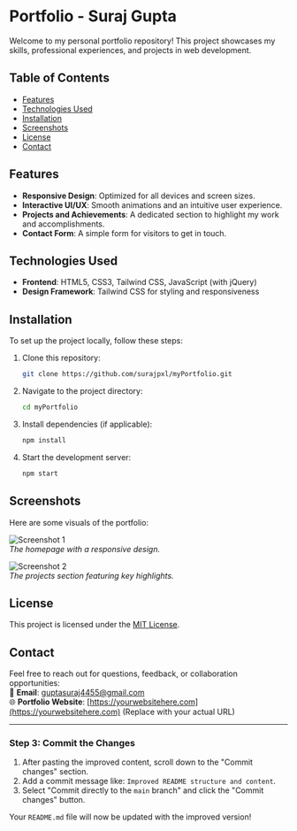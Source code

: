 # Portfolio - Suraj Gupta

Welcome to my personal portfolio repository! This project showcases my skills, professional experiences, and projects in web development.

## Table of Contents
- [Features](#features)
- [Technologies Used](#technologies-used)
- [Installation](#installation)
- [Screenshots](#screenshots)
- [License](#license)
- [Contact](#contact)

## Features
- **Responsive Design**: Optimized for all devices and screen sizes.
- **Interactive UI/UX**: Smooth animations and an intuitive user experience.
- **Projects and Achievements**: A dedicated section to highlight my work and accomplishments.
- **Contact Form**: A simple form for visitors to get in touch.

## Technologies Used
- **Frontend**: HTML5, CSS3, Tailwind CSS, JavaScript (with jQuery)
- **Design Framework**: Tailwind CSS for styling and responsiveness

## Installation
To set up the project locally, follow these steps:

1. Clone this repository:
    ```bash
    git clone https://github.com/surajpxl/myPortfolio.git
    ```
2. Navigate to the project directory:
    ```bash
    cd myPortfolio
    ```
3. Install dependencies (if applicable):
    ```bash
    npm install
    ```
4. Start the development server:
    ```bash
    npm start
    ```

## Screenshots
Here are some visuals of the portfolio:

![Screenshot 1](https://via.placeholder.com/800x400?text=Home+Page)  
*The homepage with a responsive design.*

![Screenshot 2](https://via.placeholder.com/800x400?text=Projects+Section)  
*The projects section featuring key highlights.*

## License
This project is licensed under the [MIT License](LICENSE).

## Contact
Feel free to reach out for questions, feedback, or collaboration opportunities:  
📧 **Email**: [guptasuraj4455@gmail.com](mailto:guptasuraj4455@gmail.com)  
🌐 **Portfolio Website**: [https://yourwebsitehere.com](https://yourwebsitehere.com) (Replace with your actual URL)

---

### Step 3: Commit the Changes
1. After pasting the improved content, scroll down to the "Commit changes" section.
2. Add a commit message like: `Improved README structure and content`.
3. Select "Commit directly to the `main` branch" and click the "Commit changes" button.

Your `README.md` file will now be updated with the improved version!
